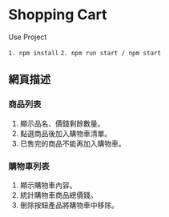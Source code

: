 # Shopping Cart

Use Project

`1. npm install`
`2. npm run start / npm start`

## 網頁描述
### 商品列表
1. 顯示品名、價錢剩餘數量。
2. 點選商品後加入購物車清單。
3. 已售完的商品不能再加入購物車。

### 購物車列表
1. 顯示購物車內容。
2. 統計購物車商品總價錢。
3. 刪除按鈕產品將購物車中移除。

